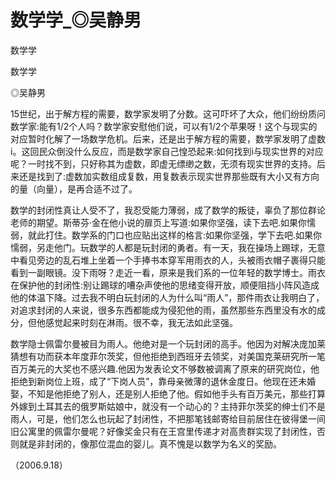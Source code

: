 # 数学学_◎吴静男

数学学

数学学

◎吴静男

15世纪，出于解方程的需要，数学家发明了分数。这可吓坏了大众，他们纷纷质问数学家:能有1/2个人吗？数学家安慰他们说，可以有1/2个苹果呀！这个与现实的对应暂时化解了一场数学危机。后来，还是出于解方程的需要，数学家发明了虚数i。这回民众倒没什么反应，而是数学家自己惶恐起来:如何找到i与现实世界的对应呢？一时找不到，只好称其为虚数，即虚无缥缈之数，无须有现实世界的支持。后来还是找到了:虚数加实数组成复数，用复数表示现实世界那些既有大小又有方向的量（向量），是再合适不过了。

数学的封闭性真让人受不了，我忍受能力薄弱，成了数学的叛徒，辜负了那位群论老师的期望。斯蒂芬·金在他小说的扉页上写道:如果你坚强，读下去吧.如果你懦弱，就此打住。数学系的门口也应贴出这样的格言:如果你坚强，学下去吧.如果你懦弱，另走他门。玩数学的人都是玩封闭的勇者。有一天，我在操场上踢球，无意中看见旁边的乱石堆上坐着一个手捧书本穿军用雨衣的人，头被雨衣帽子裹得只能看到一副眼镜。没下雨呀？走近一看，原来是我们系的一位年轻的数学博士。雨衣在保护他的封闭性:别让踢球的嘈杂声使他的思绪变得开放，顺便阻挡小阵风造成他的体温下降。过去我不明白玩封闭的人为什么叫“雨人”，那件雨衣让我明白了，对追求封闭的人来说，很多东西都能成为侵犯他的雨，虽然那些东西里没有水的成分，但他感觉起来时刻在淋雨。很不幸，我无法如此坚强。

数学隐士佩雷尔曼被目为雨人。他绝对是一个玩封闭的高手。他因为对解决庞加莱猜想有功而获本年度菲尔茨奖，但他拒绝到西班牙去领奖，对美国克莱研究所一笔百万美元的大奖也不感兴趣.他因为发表论文不够数被调离了原来的研究岗位，他拒绝到新岗位上班，成了“下岗人员”，靠母亲微薄的退休金度日。他现在还未婚娶，不知是他拒绝了别人，还是别人拒绝了他。假如他手头有百万美元，那些打算外嫁到土耳其去的俄罗斯姑娘中，就没有一个动心的？主持菲尔茨奖的绅士们不是雨人，可是，他们怎么也玩起了封闭性，不把那笔钱邮寄给目前居住在彼得堡一间旧公寓里的佩雷尔曼呢？好像奖金只有在王宫里传递才对高贵群实现了封闭性，否则就是非封闭的，像那位混血的婴儿。真不愧是以数学为名义的奖励。

（2006.9.18）